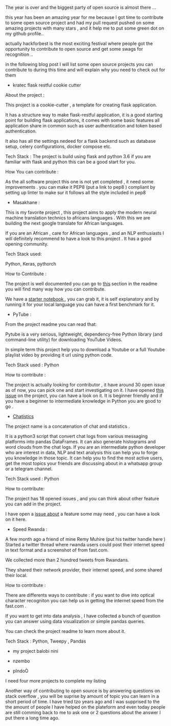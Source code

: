 The year is over and the biggest party of open source is almost there ...

this year has been an amazing year for me because I got time to contribute to some open source project and had my pull request pushed on some amazing projects with many stars , and it help me to put some green dot on my github profile..

actually hackforbest is the most exciting festival where people got the opportunity to contribute to open source and get some swags for recognition ..

in the following blog post I will list some open source projects you can contribute to during this time and will explain why you need to check out for them

- kratec flask restful cookie cutter

About the project :

This project is a cookie-cutter , a template for creating flask application.

It has a structure way to make flask-restful application, it is a good starting point for building flask applications, it comes with some basic features all application share in common such as user authentication and token based authentication.

It also has all the settings nedeed for a flask backend such as database setup, celery configurations, docker compose etc.

Tech Stack : The project is build using flask and python 3.6 if you are familiar with flask and python this can be a good start for you.

How You can contribute :

As the all software project this one is not yet completed , it need some improvements . you can make it PEP8 (put a link to pep8 ) compliant by setting up linter to make sur it follows all the style included in pep8


- Masakhane :

This is my favorite project , this project aims to apply the modern neural machine translation technics to africans languages . With this we are building the next google translate for African languages. 

If you are an African , care for African languages , and an NLP enthusiasts I will definitely recommend to have a look to this project . It has a good opening community.

Tech Stack used:

Python, Keras, pythorch

How to Contribute : 

The project is well documented you can go to [this](https://github.com/masakhane-io/masakhane-mt#how-can-i-contribute) section in the readme you will find many way how you can contribute. 

We have a [starter notebook ](https://github.com/masakhane-io/masakhane-mt/blob/master/starter_notebook.ipynb), you can grab it, it is self explanatory and by running it for your local language you can have  a first benchmark for it.

- PyTube : 

From the project readme you can read that: 

Pytube is a very serious, lightweight, dependency-free Python library (and command-line utility) for downloading YouTube Videos.

In simple term this project help you to download a Youtube  or a full Youtube playlist video by providing it url using python code.

Tech Stack used : Python

How to contribute : 

The project is actually looking for contributor , it have around 30 open issue as of now, you can pick one and start investigating on it. 
I have opened [this issue](https://github.com/nficano/pytube/issues/593) on the project, you can have a look on it. It is beginner friendly and if you have a beginner to intermediate knowledge in Python you are good to go .


- [Chatistics](https://github.com/MasterScrat/Chatistics)

The project name is a concatenation of chat and statistics .

It is a python3 script that convert chat logs from various messaging platforms into pandas DataFrames. It can also generate histograms and word clouds from the chat logs. 
If you are  an intermediate python developer who are interest in data, NLP and text analysis this can help you to forge you knowledge in those topic.
It can help you to find the most active users, get the most topics your friends are discussing about in a whatsapp group or a telegram channel. 

Tech Stack used : Python 

How to contribute: 

The project has 18 opened issues , and you can think about other feature you can add in the project. 

I have open a [issue about](https://github.com/MasterScrat/Chatistics/issues/64) a feature some may need , you can have a look on it here. 

- Speed Rwanda : 

A few month ago a friend of mine Remy Muhire (put his twitter handle here )
Started a twitter thread where rwanda users could post their internet speed in text format and a screenshot of from fast.com. 

We collected more than 2 hundred tweets from Rwandans. 

They shared their network provider, their internet speed, and some shared their local. 

How to contribute : 

There are differents ways to contribute : if you want to dive into optical character recogniton you can help us in getting the internet speed from the fast.com .

If you want to get into data analysis , I have collected a bunch of question you can answer using data visualization or simple pandas queries.

You can check the project readme to learn more about it.

Tech Stack : Python, Tweepy , Pandas

- my project balobi nini 

- nzembo

- pIndoÒ

I need four more projects to complete my listing 


Another way of contributing to open  source is by answering questions on stack overflow , you will be suprise by amount of topic you can learn in a short period of time.  I have tried tzo years ago and I was supprised to the the amount of people I have helped on the plateform and even today people are still comming back to me to ask one or 2 questions about the answer I put there a long time ago.
